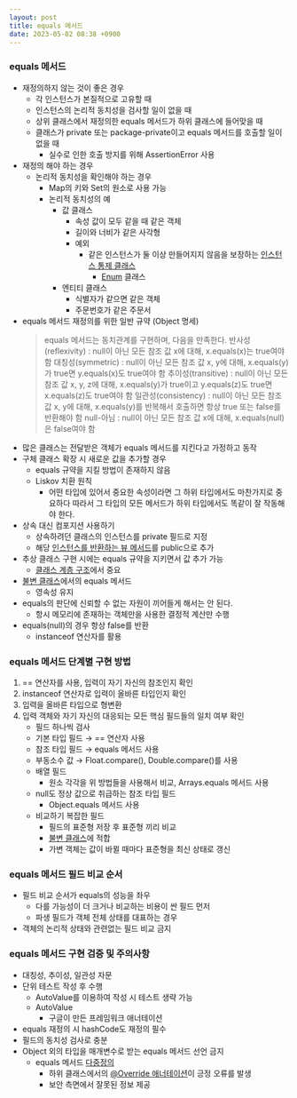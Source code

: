 ```yaml
---
layout: post
title: equals 메서드
date: 2023-05-02 08:38 +0900
---
```


### equals 메서드

- 재정의하지 않는 것이 좋은 경우
  - 각 인스턴스가 본질적으로 고유할 때
  - 인스턴스의 논리적 동치성을 검사할 일이 없을 때
  - 상위 클래스에서 재정의한 equals 메서드가 하위 클래스에 들어맞을 때
  - 클래스가 private 또는 package-private이고 equals 메서드를 호출할 일이 없을 때
    - 실수로 인한 호출 방지를 위해 AssertionError 사용
- 재정의 해야 하는 경우
  - 논리적 동치성을 확인해야 하는 경우
    - Map의 키와 Set의 원소로 사용 가능
    - 논리적 동치성의 예
      - 값 클래스
        - 속성 값이 모두 같을 때 같은 객체
        - 길이와 너비가 같은 사각형
        - 예외
          - 같은 인스턴스가 둘 이상 만들어지지 않음을 보장하는 [인스턴스 통제 클래스](https://www.notion.so/7cba410529c4421e92900573917c7680)
            - [Enum](https://www.notion.so/b6b9b915c66f426bb14ff29249ecae58) 클래스
      - 엔티티 클래스
        - 식별자가 같으면 같은 객체
        - 주문번호가 같은 주문서
- equals 메서드 재정의를 위한 일반 규약 (Object 명세)
  > equals 메서드는 동치관계를 구현하며, 다음을 만족한다.
  반사성(reflexivity) : null이 아닌 모든 참조 값 x에 대해, x.equals(x)는 true여야 함
  대칭성(symmetric) : null이 아닌 모든 참조 값 x, y에 대해, x.equals(y)가 true면 y.equals(x)도 true여야 함
  추이성(transitive) : null이 아닌 모든 참조 값 x, y, z에 대해, x.equals(y)가 true이고 y.equals(z)도 true면 x.equals(z)도 true여야 함
  일관성(consistency) : null이 아닌 모든 참조 값 x, y에 대해, x.equals(y)를 반복해서 호출하면 항상 true 또는 false를 반환해야 함
  null-아님 : null이 아닌 모든 참조 값 x에 대해, x.equals(null)은 false여야 함
  >
- 많은 클래스는 전달받은 객체가 equals 메서드를 지킨다고 가정하고 동작
- 구체 클래스 확장 시 새로운 값을 추가할 경우
  - equals 규약을 지킬 방법이 존재하지 않음
  - Liskov 치환 원칙
    - 어떤 타입에 있어서 중요한 속성이라면 그 하위 타입에서도 마찬가지로 중요하다
      따라서 그 타입의 모든 메서드가 하위 타입에서도 똑같이 잘 작동해야 한다.
- 상속 대신 컴포지션 사용하기
  - 상속하려던 클래스의 인스턴스를 private 필드로 지정
  - 해당 [인스턴스를 반환하는 뷰 메서드](https://www.notion.so/e7cd5ac2463f4a21a6a20e36649ed9ea)를 public으로 추가
- 추상 클래스 구현 시에는 equals 규약을 지키면서 값 추가 가능
  - [클래스 계층 구조](https://www.notion.so/3a14421dfba84576b600317934ea1216)에서 중요
- [불변 클래스](https://www.notion.so/17-d237c71d33fb44fa885aae6a8cf9e303)에서의 equals 메서드
  - 영속성 유지
- equals의 판단에 신뢰할 수 없는 자원이 끼어들게 해서는 안 된다.
  - 항시 메모리에 존재하는 객체만을 사용한 결정적 계산만 수행
- equals(null)의 경우 항상 false를 반환
  - instanceof 연산자를 활용

### equals 메서드 단계별 구현 방법

1. == 연산자를 사용, 입력이 자기 자신의 참조인지 확인
2. instanceof 연산자로 입력이 올바른 타입인지 확인
3. 입력을 올바른 타입으로 형변환
4. 입력 객체와 자기 자신의 대응되는 모든 핵심 필드들의 일치 여부 확인
   - 필드 하나씩 검사
   - 기본 타입 필드 → == 연산자 사용
   - 참조 타입 필드 → equals 메서드 사용
   - 부동소수 값 → Float.compare(), Double.compare()를 사용
   - 배열 필드
     - 원소 각각을 위 방법들을 사용해서 비교, Arrays.equals 메서드 사용
   - null도 정상 값으로 취급하는 참조 타입 필드
     - Object.equals 메서드 사용
   - 비교하기 복잡한 필드
     - 필드의 표준형 저장 후 표준형 끼리 비교
     - [불변 클래스](https://www.notion.so/17-d237c71d33fb44fa885aae6a8cf9e303)에 적합
     - 가변 객체는 값이 바뀔 때마다 표준형을 최신 상태로 갱신

### equals 메서드 필드 비교 순서

- 필드 비교 순서가 equals의 성능을 좌우
  - 다를 가능성이 더 크거나 비교하는 비용이 싼 필드 먼저
  - 파생 필드가 객체 전체 상태를 대표하는 경우
- 객체의 논리적 상태와 관련없는 필드 비교 금지

### equals 메서드 구현 검증 및 주의사항

- 대칭성, 추이성, 일관성 자문
- 단위 테스트 작성 후 수행
  - AutoValue를 이용하여 작성 시 테스트 생략 가능
  - AutoValue
    - 구글이 만든 프레임워크 애너테이션
- equals 재정의 시 hashCode도 재정의 필수
- 필드의 동치성 검사로 충분
- Object 외의 타입을 매개변수로 받는 equals 메서드 선언 금지
  - equals 메서드 [다중정의](https://www.notion.so/d321823ba00b4689aacf7d6689b79e62)
    - 하위 클래스에서의 [@Override 애너테이션](https://www.notion.so/4d404a5f99e34699bf2940ff737776ce)이 긍정 오류를 발생
    - 보안 측면에서 잘못된 정보 제공
